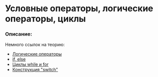 # Условные операторы, логические операторы, циклы

### Описание:

Немного ссылок на теорию:

- [Логические операторы](https://learn.javascript.ru/logical-operators)
- [if, else](https://learn.javascript.ru/ifelse)
- [Циклы while и for](https://learn.javascript.ru/while-for)
- [Конструкция "switch"](https://learn.javascript.ru/switch)
